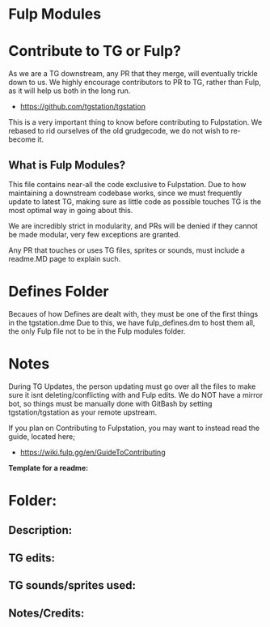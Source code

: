 # Fulp Modules



# Contribute to TG or Fulp?

As we are a TG downstream, any PR that they merge, will eventually trickle down to us. We highly encourage contributors to PR to TG, rather than Fulp, as it will help us both in the long run.
- <https://github.com/tgstation/tgstation>

This is a very important thing to know before contributing to Fulpstation. We rebased to rid ourselves of the old grudgecode, we do not wish to re-become it.


## What is Fulp Modules?

This file contains near-all the code exclusive to Fulpstation.
Due to how maintaining a downstream codebase works, since we must frequently update to latest TG, making sure as little code as possible touches TG is the most optimal way in going about this.

We are incredibly strict in modularity, and PRs will be denied if they cannot be made modular, very few exceptions are granted.

Any PR that touches or uses TG files, sprites or sounds, must include a readme.MD page to explain such.

# Defines Folder

Becaues of how Defines are dealt with, they must be one of the first things in the tgstation.dme
Due to this, we have fulp_defines.dm to host them all, the only Fulp file not to be in the Fulp modules folder.

# Notes

During TG Updates, the person updating must go over all the files to make sure it isnt deleting/conflicting with and Fulp edits.
We do NOT have a mirror bot, so things must be manually done with GitBash by setting tgstation/tgstation as your remote upstream.

If you plan on Contributing to Fulpstation, you may want to instead read the guide, located here;
- <https://wiki.fulp.gg/en/GuideToContributing>

**Template for a readme:**

# Folder: 
<!-- Name of the older, simple stuff. -->

## Description:

<!-- Basic description of the Pull Request -->

## TG edits:

<!-- Any TG files this folder might be touching. -->

## TG sounds/sprites used:

<!-- Any TG sprites/sounds this folder might using. -->

## Notes/Credits:

<!-- Credits for said PR, if it's a port of something, link the original PR. -->
